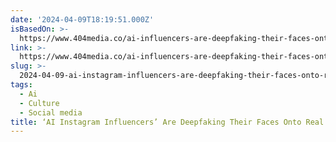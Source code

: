```yaml
---
date: '2024-04-09T18:19:51.000Z'
isBasedOn: >-
  https://www.404media.co/ai-influencers-are-deepfaking-their-faces-onto-real-womens-bodies/
link: >-
  https://www.404media.co/ai-influencers-are-deepfaking-their-faces-onto-real-womens-bodies/
slug: >-
  2024-04-09-ai-instagram-influencers-are-deepfaking-their-faces-onto-real-womens-bod
tags:
  - Ai
  - Culture
  - Social media
title: ‘AI Instagram Influencers’ Are Deepfaking Their Faces Onto Real Women’s Bod
---
```


